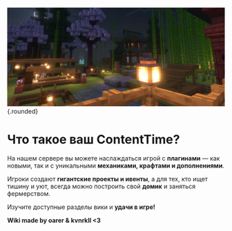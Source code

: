 ![whatiscontenttime](../public/assets/img/1%20(1).png){.rounded}

# Что такое ваш ContentTime?

На нашем сервере вы можете наслаждаться игрой с **плагинами** — как новыми, так и с уникальными **механиками, крафтами и дополнениями**.

Игроки создают **гигантские проекты и ивенты**, а для тех, кто ищет тишину и уют, всегда можно построить свой **домик** и заняться фермерством.

Изучите доступные разделы вики и **удачи в игре!**

**Wiki made by oarer & kvnrkll \<3**
